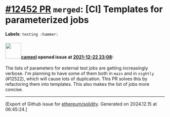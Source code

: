 # [\#12452 PR](https://github.com/ethereum/solidity/pull/12452) `merged`: [CI] Templates for parameterized jobs
**Labels**: `testing :hammer:`


#### <img src="https://avatars.githubusercontent.com/u/137030?v=4" width="50">[cameel](https://github.com/cameel) opened issue at [2021-12-22 23:08](https://github.com/ethereum/solidity/pull/12452):

The lists of parameters for external test jobs are getting increasingly verbose. I'm planning to have some of them both in `main` and in `nightly` (#12522), which will cause lots of duplication. This PR solves this by refactoring them into templates. This also makes the list of jobs more concise.




-------------------------------------------------------------------------------



[Export of Github issue for [ethereum/solidity](https://github.com/ethereum/solidity). Generated on 2024.12.15 at 06:45:24.]
